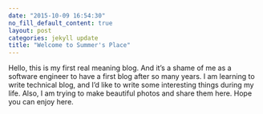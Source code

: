 ```yaml
---
date: "2015-10-09 16:54:30"
no_fill_default_content: true
layout: post
categories: jekyll update
title: "Welcome to Summer's Place"
---
```


Hello, this is my first real meaning blog. And it’s a shame of me as a software
engineer to have a first blog after so many years. I am learning to write
technical blog, and I’d like to write some interesting things during my life.
Also, I am trying to make beautiful photos and share them here. Hope you can
enjoy here.
